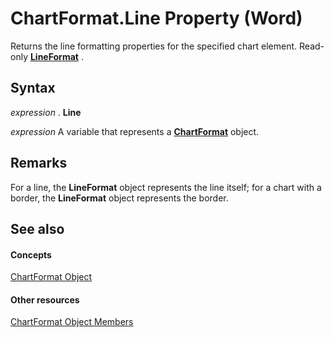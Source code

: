 
# ChartFormat.Line Property (Word)

Returns the line formatting properties for the specified chart element. Read-only  **[LineFormat](28fabccb-d03f-3466-9d07-ea3ebc4cdd11.md)** .


## Syntax

 _expression_ . **Line**

 _expression_ A variable that represents a **[ChartFormat](5f6546e8-c2fd-eec5-27a9-f2fd2c058f16.md)** object.


## Remarks

For a line, the  **LineFormat** object represents the line itself; for a chart with a border, the **LineFormat** object represents the border.


## See also


#### Concepts


[ChartFormat Object](5f6546e8-c2fd-eec5-27a9-f2fd2c058f16.md)
#### Other resources


[ChartFormat Object Members](47e39231-58c1-3c6b-e901-17242023ed9a.md)
